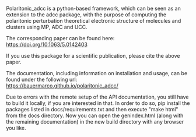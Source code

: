 Polaritonic_adcc is a python-based framework, which can be seen as an extension to the adcc package, with the purpose of computing the polaritonic perturbation theoretical electronic structure of molecules and clusters using MP, ADC and UCC.

The corresponding paper can be found here:
https://doi.org/10.1063/5.0142403

If you use this package for a scientific publication, please cite the above paper.

The documentation, including information on installation and usage, can be found
under the following url: https://bauermarco.github.io/polaritonic_adcc/

Due to errors with the remote setup of the API documentation, you still have
to build it locally, if you are interested in that. In order to do so, pip
install the packages listed in docs/requirements.txt and then execute "make html"
from the docs directory. Now you can open the genindex.html (along with the
remaining documentation) in the new build directory with any browser you like.

